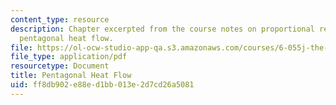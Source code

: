 ```yaml
---
content_type: resource
description: Chapter excerpted from the course notes on proportional reasoning and
  pentagonal heat flow.
file: https://ol-ocw-studio-app-qa.s3.amazonaws.com/courses/6-055j-the-art-of-approximation-in-science-and-engineering-spring-2008/ff8db902e88ed1bb013e2d7cd26a5081_feb22a.pdf
file_type: application/pdf
resourcetype: Document
title: Pentagonal Heat Flow
uid: ff8db902-e88e-d1bb-013e-2d7cd26a5081
---
```


